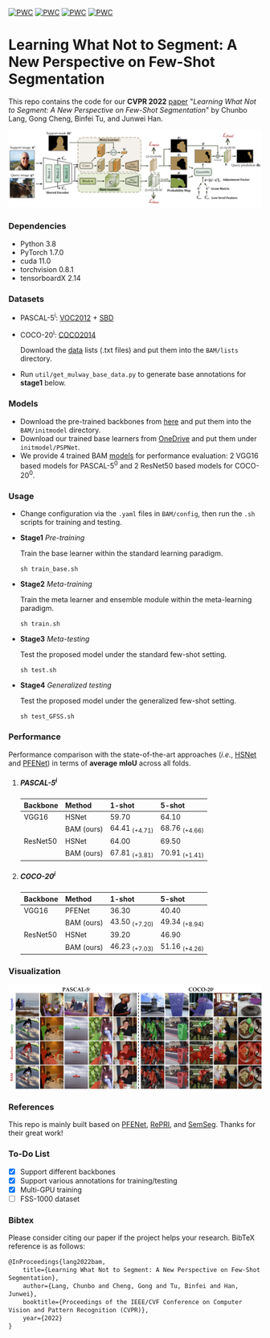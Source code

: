 [![PWC](https://img.shields.io/endpoint.svg?url=https://paperswithcode.com/badge/learning-what-not-to-segment-a-new/few-shot-semantic-segmentation-on-pascal-5i-1)](https://paperswithcode.com/sota/few-shot-semantic-segmentation-on-pascal-5i-1?p=learning-what-not-to-segment-a-new)
[![PWC](https://img.shields.io/endpoint.svg?url=https://paperswithcode.com/badge/learning-what-not-to-segment-a-new/few-shot-semantic-segmentation-on-pascal-5i-5)](https://paperswithcode.com/sota/few-shot-semantic-segmentation-on-pascal-5i-5?p=learning-what-not-to-segment-a-new)
[![PWC](https://img.shields.io/endpoint.svg?url=https://paperswithcode.com/badge/learning-what-not-to-segment-a-new/few-shot-semantic-segmentation-on-coco-20i-1)](https://paperswithcode.com/sota/few-shot-semantic-segmentation-on-coco-20i-1?p=learning-what-not-to-segment-a-new)
[![PWC](https://img.shields.io/endpoint.svg?url=https://paperswithcode.com/badge/learning-what-not-to-segment-a-new/few-shot-semantic-segmentation-on-coco-20i-5)](https://paperswithcode.com/sota/few-shot-semantic-segmentation-on-coco-20i-5?p=learning-what-not-to-segment-a-new)
# Learning What Not to Segment: A New Perspective on Few-Shot Segmentation

This repo contains the code for our **CVPR 2022** [paper](http://arxiv.org/abs/2203.07615) "*Learning What Not to Segment: A New Perspective on Few-Shot Segmentation*" by Chunbo Lang, Gong Cheng, Binfei Tu, and Junwei Han. 

<p align="middle">
  <img src="figure/flowchart.jpg">
</p>

### Dependencies

- Python 3.8
- PyTorch 1.7.0
- cuda 11.0
- torchvision 0.8.1
- tensorboardX 2.14

### Datasets

- PASCAL-5<sup>i</sup>:  [VOC2012](http://host.robots.ox.ac.uk/pascal/VOC/voc2012/) + [SBD](http://home.bharathh.info/pubs/codes/SBD/download.html)

- COCO-20<sup>i</sup>:  [COCO2014](https://cocodataset.org/#download)

   Download the [data](https://mailnwpueducn-my.sharepoint.com/:u:/g/personal/langchunbo_mail_nwpu_edu_cn/EZboVV33hpZCo670labrD0kBJfqK4bEJHjYFF1ikubFU5A?e=ytsyMx) lists (.txt files) and put them into the `BAM/lists` directory. 

- Run `util/get_mulway_base_data.py` to generate base annotations for **stage1** below.

### Models

- Download the pre-trained backbones from [here](https://mailnwpueducn-my.sharepoint.com/:u:/g/personal/langchunbo_mail_nwpu_edu_cn/EflpnBbWaftEum485cNq8v8BMakzrpvbGfdHWo97FDHYtw?e=m9v2UK) and put them into the `BAM/initmodel` directory. 
- Download our trained base learners from [OneDrive](https://mailnwpueducn-my.sharepoint.com/:u:/g/personal/langchunbo_mail_nwpu_edu_cn/ETERT3xe5ndEpDhStts7JmcBFuE3XEqHYKlYdO-Uu96jLg?e=gJLkiT) and put them under `initmodel/PSPNet`. 
- We provide 4 trained BAM [models](https://mailnwpueducn-my.sharepoint.com/:u:/g/personal/langchunbo_mail_nwpu_edu_cn/EWjRvUVQYttHkjgg0DyHi4YBPDzt62zix1hPIxdRbuCU7g?e=I2ypgQ) for performance evaluation: 2 VGG16 based models for PASCAL-5<sup>0</sup> and 2 ResNet50 based models for COCO-20<sup>0</sup>.

### Usage

- Change configuration via the `.yaml` files in `BAM/config`, then run the `.sh` scripts for training and testing.

- **Stage1** *Pre-training*

  Train the base learner within the standard learning paradigm.

  ```
  sh train_base.sh
  ```

- **Stage2** *Meta-training*

  Train the meta learner and ensemble module within the meta-learning paradigm. 

  ```
  sh train.sh
  ```

- **Stage3** *Meta-testing*

  Test the proposed model under the standard few-shot setting. 

  ```
  sh test.sh
  ```

- **Stage4** *Generalized testing*

  Test the proposed model under the generalized few-shot setting. 

  ```
  sh test_GFSS.sh
  ```

### Performance

Performance comparison with the state-of-the-art approaches (*i.e.*, [HSNet](https://github.com/juhongm999/hsnet) and [PFENet](https://github.com/dvlab-research/PFENet)) in terms of **average** **mIoU** across all folds. 

1. ##### PASCAL-5<sup>i</sup>

   | Backbone | Method     | 1-shot                   | 5-shot                   |
   | -------- | ---------- | ------------------------ | ------------------------ |
   | VGG16    | HSNet      | 59.70                    | 64.10                    |
   |          | BAM (ours) | 64.41 <sub>(+4.71)</sub> | 68.76 <sub>(+4.66)</sub> |
   | ResNet50 | HSNet      | 64.00                    | 69.50                    |
   |          | BAM (ours) | 67.81 <sub>(+3.81)</sub> | 70.91 <sub>(+1.41)</sub> |

2. ##### COCO-20<sup>i</sup>

   | Backbone | Method     | 1-shot                   | 5-shot                   |
   | -------- | ---------- | ------------------------ | ------------------------ |
   | VGG16    | PFENet     | 36.30                    | 40.40                    |
   |          | BAM (ours) | 43.50 <sub>(+7.20)</sub> | 49.34 <sub>(+8.94)</sub> |
   | ResNet50 | HSNet      | 39.20                    | 46.90                    |
   |          | BAM (ours) | 46.23 <sub>(+7.03)</sub> | 51.16 <sub>(+4.26)</sub> |

### Visualization

<p align="middle">
    <img src="figure/visualization.jpg">
</p>

### References

This repo is mainly built based on [PFENet](https://github.com/dvlab-research/PFENet), [RePRI](https://github.com/mboudiaf/RePRI-for-Few-Shot-Segmentation), and [SemSeg](https://github.com/hszhao/semseg). Thanks for their great work!

### To-Do List

- [x] Support different backbones
- [x] Support various annotations for training/testing
- [x] Multi-GPU training
- [ ] FSS-1000 dataset

### Bibtex

Please consider citing our paper if the project helps your research. BibTeX reference is as follows:

```
@InProceedings{lang2022bam,
    title={Learning What Not to Segment: A New Perspective on Few-Shot Segmentation},
    author={Lang, Chunbo and Cheng, Gong and Tu, Binfei and Han, Junwei},
    booktitle={Proceedings of the IEEE/CVF Conference on Computer Vision and Pattern Recognition (CVPR)},
    year={2022}
}
```

